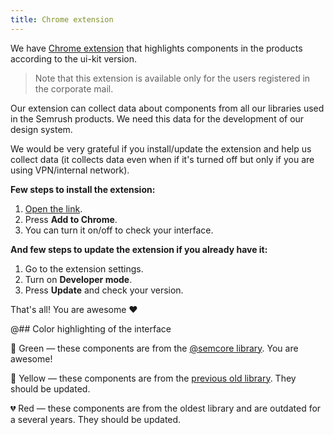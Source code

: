 ```yaml
---
title: Chrome extension
---
```


We have [Chrome extension](https://chrome.google.com/webstore/detail/ui-kit-highlighting/capgemjgihoboclcfdblhbdokpldhemf/) that highlights components in the products according to the ui-kit version.

> Note that this extension is available only for the users registered in the corporate mail.

Our extension can collect data about components from all our libraries used in the Semrush products. We need this data for the development of our design system.

We would be very grateful if you install/update the extension and help us collect data (it collects data even when if it's turned off but only if you are using VPN/internal network).

**Few steps to install the extension:**

1. [Open the link](https://chrome.google.com/webstore/detail/ui-kit-highlighting/capgemjgihoboclcfdblhbdokpldhemf/).
2. Press **Add to Chrome**.
3. You can turn it on/off to check your interface.

**And few steps to update the extension if you already have it:**

1. Go to the extension settings.
2. Turn on **Developer mode**.
3. Press **Update** and check your version.

That's all! You are awesome ❤️

@## Color highlighting of the interface

💚 Green — these components are from the [@semcore library](https://github.com/semrush/intergalactic). You are awesome!

🌝 Yellow — these components are from the [previous old library](https://ui-kit.semrush.net/docs/components/getting-started). They should be updated.

💔 Red — these components are from the oldest library and are outdated for a several years. They should be updated.

